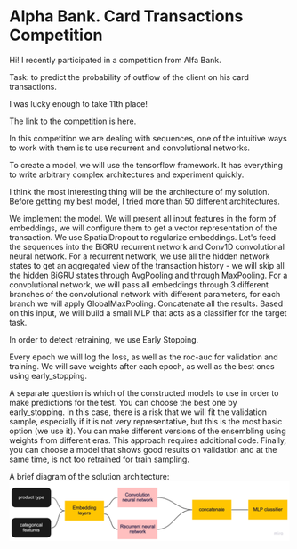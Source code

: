 # Alpha Bank. Card Transactions Competition

Hi! I recently participated in a competition from Alfa Bank.

Task: to predict the probability of outflow of the client on his card transactions.

I was lucky enough to take 11th place!

The link to the competition is [here](https://ods.ai/competitions/dl-fintech-card-transactions).

In this competition we are dealing with sequences, one of the intuitive ways to work with them is to use recurrent and convolutional networks.

To create a model, we will use the tensorflow framework. It has everything to write arbitrary complex architectures and experiment quickly.

I think the most interesting thing will be the architecture of my solution. Before getting my best model, I tried more than 50 different architectures.

We implement the model. We will present all input features in the form of embeddings, we will configure them to get a vector representation of the transaction. We use SpatialDropout to regularize embeddings. Let's feed the sequences into the BiGRU recurrent network and Conv1D convolutional neural network. For a recurrent network, we use all the hidden network states to get an aggregated view of the transaction history - we will skip all the hidden BiGRU states through AvgPooling and through MaxPooling. For a convolutional network, we will pass all embeddings through 3 different branches of the convolutional network with different parameters, for each branch we will apply GlobalMaxPooling. Concatenate all the results. Based on this input, we will build a small MLP that acts as a classifier for the target task.

In order to detect retraining, we use Early Stopping.

Every epoch we will log the loss, as well as the roc-auc for validation and training. We will save weights after each epoch, as well as the best ones using early_stopping.

A separate question is which of the constructed models to use in order to make predictions for the test. You can choose the best one by early_stopping. In this case, there is a risk that we will fit the validation sample, especially if it is not very representative, but this is the most basic option (we use it). You can make different versions of the ensembling using weights from different eras. This approach requires additional code. Finally, you can choose a model that shows good results on validation and at the same time, is not too retrained for train sampling.

A brief diagram of the solution architecture:
!['NN_Alpha'](./images/NN_Alpha.jpg)